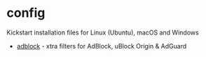 # config

Kickstart installation files for Linux (Ubuntu), macOS and Windows

- [adblock](adblock) - xtra filters for AdBlock, uBlock Origin &amp; AdGuard

